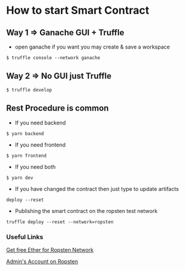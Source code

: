 # How to start Smart Contract

## Way 1 => Ganache GUI + Truffle

- open ganache if you want you may create & save a workspace

```
$ truffle console --network ganache
```

## Way 2 => No GUI just Truffle

```
$ truffle develop
```

## Rest Procedure is common

- If you need backend

```
$ yarn backend
```

- If you need frontend

```
$ yarn frontend
```

- If you need both

```
$ yarn dev
```

- If you have changed the contract then just type to update artifacts

```
deploy --reset
```

- Publishing the smart contract on the ropsten test network

```
truffle deploy --reset --network=ropsten
```

### Useful Links

[Get free Ether for Ropsten Network](https://faucet.ropsten.be/)

[Admin's Account on Ropsten](https://ropsten.etherscan.io/address/0x3cfa8d782007a5e298e3d16faffcab25883cca68)
